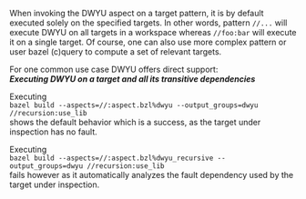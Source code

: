 When invoking the DWYU aspect on a target pattern, it is by default executed solely on the specified targets.
In other words, pattern `//...` will execute DWYU on all targets in a workspace whereas `//foo:bar` will execute it on a single target.
Of course, one can also use more complex pattern or user bazel (c)query to compute a set of relevant targets.

For one common use case DWYU offers direct support: <br>
**_Executing DWYU on a target and all its transitive dependencies_**

Executing <br>
`bazel build --aspects=//:aspect.bzl%dwyu --output_groups=dwyu //recursion:use_lib` <br>
shows the default behavior which is a success, as the target under inspection has no fault.

Executing <br>
`bazel build --aspects=//:aspect.bzl%dwyu_recursive --output_groups=dwyu //recursion:use_lib` <br>
fails however as it automatically analyzes the fault dependency used by the target under inspection.
